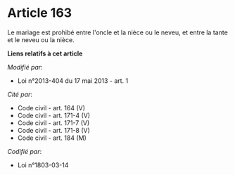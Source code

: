# Article 163

Le mariage est prohibé entre l'oncle et la nièce ou le neveu, et entre la tante et le neveu ou la nièce.

**Liens relatifs à cet article**

_Modifié par_:

  - Loi n°2013-404 du 17 mai 2013 - art. 1

_Cité par_:

  - Code civil - art. 164 (V)
  - Code civil - art. 171-4 (V)
  - Code civil - art. 171-7 (V)
  - Code civil - art. 171-8 (V)
  - Code civil - art. 184 (M)

_Codifié par_:

  - Loi n°1803-03-14
